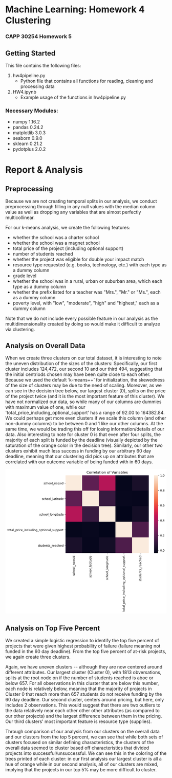 # Machine Learning: Homework 4 Clustering
### CAPP 30254 Homework 5

## Getting Started

This file contains the following files:
1. hw4pipeline.py
	* Python file that contains all functions for reading, cleaning and processing data
2. HW4.ipynb
	* Example usage of the functions in hw4pipeline.py

### Necessary Modules:
* numpy 1.16.2
* pandas 0.24.2
* matplotlib 3.0.3
* seaborn 0.9.0
* sklearn 0.21.2
* pydotplus 2.0.2

# Report & Analysis

## Preprocessing

Because we are not creating temporal splits in our analysis, we conduct preprocessing through filling in any null values with the median column value as well as dropping any variables that are almost perfectly multicollinear.

For our k-means analysis, we create the following features:

* whether the school was a charter school 
* whether the school was a magnet school
* total price of the project (including optional support)
* number of students reached
* whether the project was eligible for double your impact match
* resource type requested (e.g. books, technology, etc.) with each type as a dummy column
* grade level
* whether the school was in a rural, urban or suburban area, which each type as a dummy column
* whether the prefix listed for a teacher was "Mrs.", "Mr." or "Ms.", each as a dummy column
* poverty level, with "low", "moderate", "high" and "highest," each as a dummy column

Note that we do not include every possible feature in our analysis as the multidimensionality created by doing so would make it difficult to analyze via clustering.

## Analysis on Overall Data

When we create three clusters on our total dataset, it is interesting to note the uneven distribution of the sizes of the clusters: Specifically, our first cluster includes 124,472, our second 10 and our third 494, suggesting that the initial centriods chosen may have been quite close to each other. Because we used the default ‘k-means++’ for initialization, the skewedness of the size of clusters may be due to the need of scaling. Moreover, as we can see in the decision tree below, our largest cluster (0), splits on the price of the project twice (and it is the most important feature of this cluster). We have not normalized our data, so while many of our columns are dummies with maximum value of one, while our 'total_price_including_optional_support' has a range of 92.00 to 164382.84. We could perhaps get more even clusters if we scale this column (and other non-dummy columns) to be between 0 and 1 like our other columns. At the same time, we would be trading this off for losing information/details of our data. Also interesting to note for cluster 0 is that even after four splits, the majority of each split is funded by the deadline (visually depicted by the saturation of the orange color in the decision tree). Similarly, our other two clusters exhibit much less success in funding by our arbitrary 60 day deadline, meaning that our clustering did pick up on attributes that are correlated with our outcome variable of being funded with in 60 days.

 ![alt text](https://raw.githubusercontent.com/katykoenig/machine-learning-for-public-policy/master/hw5/correlations.png)


## Analysis on Top Five Percent

We created a simple logistic regression to identify the top five percent of projects that were given highest probability of failure (failure meaning not funded in the 60 day deadline). From the top five percent of at-risk projects, we again create three clusters. 

Again, we have uneven clusters -- although they are now centered around different attributes. Our largest cluster (Cluster 0), with 1813 obversations, splits at the root node on if the number of students reached is aboe or below 657. For all observations in this cluster that are below this number, each node is relatively below, meaning that the majority of projects in Cluster 0 that reach more than 657 students do not receive funding by the 60 day deadline. Our second cluster, centers around pricing, but here, only includes 2 observations. This would suggest that there are two outliers to the data relatively near each other other other attributes (as compared to our other projects) and the largest difference between them in the pricing. Our third clusters' most important feature is resource type (supplies).

Through comparison of our analysis from our clusters on the overall data and our clusters from the top 5 percent, we can see that while both sets of clusters focused on similar defining characteristics, the clusters of the overall data seemed to cluster based off characteristics that divided projects into successful/unsuccessful. We can see this in the coloring of the trees printed of each cluster: in our first analysis our largest cluster is all a hue of orange while in our second analysis, all of our clusters are mixed, implying that the projects in our top 5% may be more difficult to cluster.

